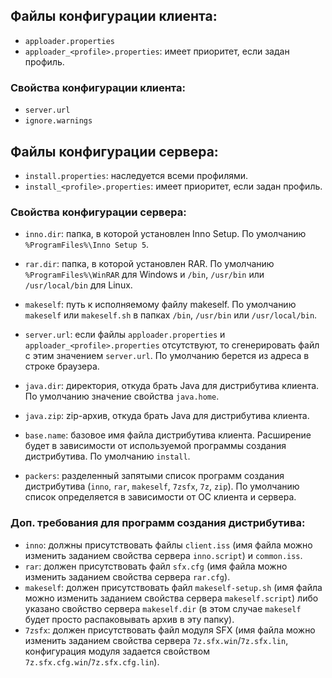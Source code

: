 ## Файлы конфигурации клиента:

- `apploader.properties`
- `apploader_<profile>.properties`: имеет приоритет, если задан профиль.

### Свойства конфигурации клиента:
- `server.url`
- `ignore.warnings`

## Файлы конфигурации сервера:

- `install.properties`: наследуется всеми профилями.
- `install_<profile>.properties`: имеет приоритет, если задан профиль.

### Свойства конфигурации сервера:
- `inno.dir`: папка, в которой установлен Inno Setup. По умолчанию `%ProgramFiles%\Inno Setup 5`.
- `rar.dir`: папка, в которой установлен RAR. По умолчанию `%ProgramFiles%\WinRAR` для Windows и `/bin`, `/usr/bin` или `/usr/local/bin` для Linux.
- `makeself`: путь к исполняемому файлу makeself. По умолчанию `makeself` или `makeself.sh` в папках `/bin`, `/usr/bin` или `/usr/local/bin`.

- `server.url`: если файлы `apploader.properties` и `apploader_<profile>.properties` отсутствуют, то сгенерировать файл с этим значением `server.url`. По умолчанию берется из адреса в строке браузера.
- `java.dir`: директория, откуда брать Java для дистрибутива клиента. По умолчанию значение свойства `java.home`.
- `java.zip`: zip-архив, откуда брать Java для дистрибутива клиента.
- `base.name`: базовое имя файла дистрибутива клиента. Расширение будет в зависимости от используемой программы создания дистрибутива. По умолчанию `install`.
- `packers`: разделенный запятыми список программ создания дистрибутива (`inno`, `rar`, `makeself`, `7zsfx`, `7z`, `zip`). По умолчанию список определяется в зависимости от ОС клиента и сервера.

### Доп. требования для программ создания дистрибутива:
- `inno`: должны присутствовать файлы `client.iss` (имя файла можно изменить заданием свойства сервера `inno.script`) и `common.iss`.
- `rar`: должен присутствовать файл `sfx.cfg` (имя файла можно изменить заданием свойства сервера `rar.cfg`).
- `makeself`: должен присутствовать файл `makeself-setup.sh` (имя файла можно изменить заданием свойства сервера `makeself.script`) либо указано свойство сервера `makeself.dir` (в этом случае `makeself` будет просто распаковывать архив в эту папку).
- `7zsfx`: должен присутствовать файл модуля SFX (имя файла можно изменить заданием свойства сервера `7z.sfx.win`/`7z.sfx.lin`, конфигурация модуля задается свойством `7z.sfx.cfg.win`/`7z.sfx.cfg.lin`).
